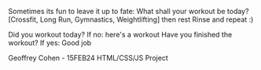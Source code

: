 Sometimes its fun to leave it up to fate:
What shall your workout be today?
[Crossfit, Long Run, Gymnastics, Weightlifting] then rest
Rinse and repeat :)

Did you workout today?
    If no: here's a workout
    Have you finished the workout?
        If yes: Good job

Geoffrey Cohen - 15FEB24
HTML/CSS/JS Project